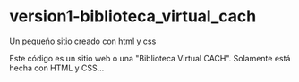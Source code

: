 # version1-biblioteca_virtual_cach
Un pequeño sitio creado con html y css

Este código es un sitio web o una "Biblioteca Virtual CACH". Solamente está hecha con HTML y CSS...
